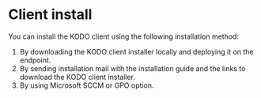 # Client install

You can install the KODO client using the following installation method:

1. By downloading the KODO client installer locally and deploying it on the endpoint.
2. By sending installation mail with the installation guide and the links to download the KODO client installer. 
3. By using Microsoft SCCM or GPO option.





